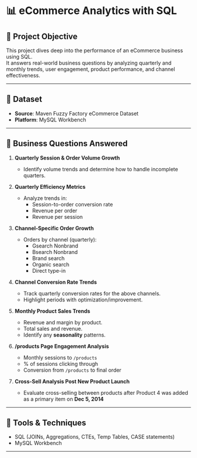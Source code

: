 # 📊 eCommerce Analytics with SQL 

## 🎯 Project Objective

This project dives deep into the performance of an eCommerce business using SQL.  
It answers real-world business questions by analyzing quarterly and monthly trends, user engagement, product performance, and channel effectiveness.

---

## 📁 Dataset

- **Source**: Maven Fuzzy Factory eCommerce Dataset
- **Platform**: MySQL Workbench

---

## 🎯 Business Questions Answered

1. **Quarterly Session & Order Volume Growth**
   - Identify volume trends and determine how to handle incomplete quarters.

2. **Quarterly Efficiency Metrics**
   - Analyze trends in:
     - Session-to-order conversion rate
     - Revenue per order
     - Revenue per session

3. **Channel-Specific Order Growth**
   - Orders by channel (quarterly):
     - Gsearch Nonbrand
     - Bsearch Nonbrand
     - Brand search
     - Organic search
     - Direct type-in

4. **Channel Conversion Rate Trends**
   - Track quarterly conversion rates for the above channels.
   - Highlight periods with optimization/improvement.

5. **Monthly Product Sales Trends**
   - Revenue and margin by product.
   - Total sales and revenue.
   - Identify any **seasonality** patterns.

6. **/products Page Engagement Analysis**
   - Monthly sessions to `/products`
   - % of sessions clicking through
   - Conversion from `/products` to final order

7. **Cross-Sell Analysis Post New Product Launch**
   - Evaluate cross-selling between products after Product 4 was added as a primary item on **Dec 5, 2014**

---

## 🔧 Tools & Techniques

- SQL (JOINs, Aggregations, CTEs, Temp Tables, CASE statements)
- MySQL Workbench

---


